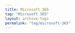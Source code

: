 ```yaml
---
title: Microsoft 365
tag: "Microsoft 365"
layout: archive-tags
permalink: "tag/microsoft-365"
---
```

